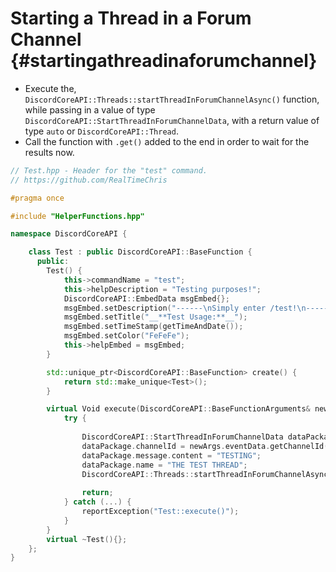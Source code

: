 Starting a Thread in a Forum Channel {#startingathreadinaforumchannel}
============
- Execute the, `DiscordCoreAPI::Threads::startThreadInForumChannelAsync()` function, while passing in a value of type `DiscordCoreAPI::StartThreadInForumChannelData`, with a return value of type `auto` or `DiscordCoreAPI::Thread`.
- Call the function with `.get()` added to the end in order to wait for the results now.

```cpp
// Test.hpp - Header for the "test" command.
// https://github.com/RealTimeChris

#pragma once

#include "HelperFunctions.hpp"

namespace DiscordCoreAPI {

	class Test : public DiscordCoreAPI::BaseFunction {
	  public:
		Test() {
			this->commandName = "test";
			this->helpDescription = "Testing purposes!";
			DiscordCoreAPI::EmbedData msgEmbed{};
			msgEmbed.setDescription("------\nSimply enter /test!\n------");
			msgEmbed.setTitle("__**Test Usage:**__");
			msgEmbed.setTimeStamp(getTimeAndDate());
			msgEmbed.setColor("FeFeFe");
			this->helpEmbed = msgEmbed;
		}

		std::unique_ptr<DiscordCoreAPI::BaseFunction> create() {
			return std::make_unique<Test>();
		}

		virtual Void execute(DiscordCoreAPI::BaseFunctionArguments& newArgs) {
			try {
				
				DiscordCoreAPI::StartThreadInForumChannelData dataPackage;
				dataPackage.channelId = newArgs.eventData.getChannelId();
				dataPackage.message.content = "TESTING";
				dataPackage.name = "THE TEST THREAD";
				DiscordCoreAPI::Threads::startThreadInForumChannelAsync(dataPackage).get();
				
				return;
			} catch (...) {
				reportException("Test::execute()");
			}
		}
		virtual ~Test(){};
	};
}
```
